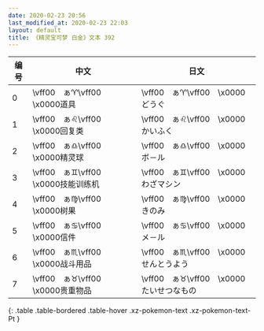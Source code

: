 ```yaml
---
date: 2020-02-23 20:56
last_modified_at: 2020-02-23 22:03
layout: default
title: 《精灵宝可梦 白金》文本 392
---
```

| 编号 | 中文 | 日文 |
| ---- | ---- | ---- |
| 0 | \vff00　ぁ♈\vff00　\x0000道具 | \vff00　ぁ♈\vff00　\x0000どうぐ |
| 1 | \vff00　ぁ♌\vff00　\x0000回复类 | \vff00　ぁ♌\vff00　\x0000かいふく |
| 2 | \vff00　ぁ♎\vff00　\x0000精灵球 | \vff00　ぁ♎\vff00　\x0000ボ－ル |
| 3 | \vff00　ぁ♊\vff00　\x0000技能训练机 | \vff00　ぁ♊\vff00　\x0000わざマシン |
| 4 | \vff00　ぁ♍\vff00　\x0000树果 | \vff00　ぁ♍\vff00　\x0000きのみ |
| 5 | \vff00　ぁ♋\vff00　\x0000信件 | \vff00　ぁ♋\vff00　\x0000メ－ル |
| 6 | \vff00　ぁ♏\vff00　\x0000战斗用品 | \vff00　ぁ♏\vff00　\x0000せんとうよう |
| 7 | \vff00　ぁ♉\vff00　\x0000贵重物品 | \vff00　ぁ♉\vff00　\x0000たいせつなもの |
{: .table .table-bordered .table-hover .xz-pokemon-text .xz-pokemon-text-Pt }